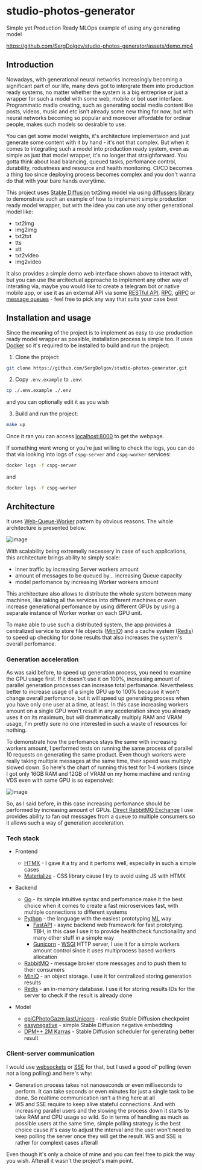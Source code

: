 # studio-photos-generator

Simple yet Production Ready MLOps example of using any generating model

https://github.com/SergDolgov/studio-photos-generator/assets/demo.mp4

## Introduction

Nowadays, with generational neural networks increasingly becoming a significant part of our life, many devs got to intergrate them into production ready systems, no matter whether the system is a big entreprise or just a wrapper for such a model with some web, mobile or bot user interface. Programmatic madia creating, such as generating social media content like posts, videos, music and etc isn't already some new thing for now, but with neural networks becoming so popular and moreover affordable for ordinar people, makes such models so desirable to use.

You can get some model weights, it's architecture implementaion and just generate some content with it by hand - it's not that complex. But when it comes to integrating such a model into production ready system, even as simple as just that model wrapper, it's no longer that straighforward. You gotta think about load balancing, queued tasks, perfomance control, durability, rodustness and resource and health monitoring. CI/CD becomes a thing too since deploying process becomes complex and you don't wanna do that with your bare hands everytime.

This project uses [Stable Diffusion](https://huggingface.co/spaces/stabilityai/stable-diffusion) txt2img model via using [diffussers library](https://github.com/huggingface/diffusers) to demonstrate such an example of how to implement simple production ready model wrapper, but with the idea you can use any other generational model like:

- txt2img
- img2img
- txt2txt
- tts
- stt
- txt2video
- img2video

It also provides a simple demo web interface shown above to interact with, but you can use the arcitectual approache to implement any other way of interating via, maybe you would like to create a telegram bot or native mobile app, or use it as an external API via some [RESTful API](https://en.wikipedia.org/wiki/REST), [RPC](https://en.wikipedia.org/wiki/Remote_procedure_call), [gRPC](https://en.wikipedia.org/wiki/GRPC) or [message queues](https://en.wikipedia.org/wiki/Message_queue) - feel free to pick any way that suits your case best

## Installation and usage

Since the meaning of the project is to implement as easy to use production ready model wrapper as possible, installation process is simple too. It uses [Docker](https://www.docker.com/) so it's required to be installed to build and run the project:

1. Clone the project:

```sh
git clone https://github.com/SergDolgov/studio-photos-generator.git
```

2. Copy `.env.example` to `.env`:

```sh
cp ./.env.example ./.env
```

and you can optionally edit it as you wish

3. Build and run the project:

```sh
make up
```

Once it ran you can access [localhost:8000](http://localhost:8000) to get the webpage.

If something went wrong or you're just willing to check the logs, you can do that via looking into logs of `cspg-server` and `cspg-worker` services:

```sh
docker logs -f cspg-server
```

and

```sh
docker logs -f cspg-worker
```

## Architecture

It uses [Web-Queue-Worker](https://learn.microsoft.com/en-us/azure/architecture/guide/architecture-styles/web-queue-worker) pattern by obvious reasons. The whole architecture is presented below:

![image](https://github.com/SergDolgov/studio-photos-generator/assets/architecture.png)

With scalability being extremelly necessery in case of such applications, this architecture brings ability to simply scale:

- inner traffic by increasing Server workers amount
- amount of messages to be queued by... increasing Queue capacity
- model perfomance by increasing Worker workers amount

This architecture also allows to distribute the whole system between many machines, like taking all the services into different machines or even increase generational perfomance by using different GPUs by using a separate instance of Worker worker on each GPU unit.

To make able to use such a distributed system, the app provides a centralized service to store file objects ([MinIO](https://min.io/)) and a cache system ([Redis](https://redis.io/)) to speed up checking for done results that also increases the system's overall perfomance.

### Generation acceleration

As was said before, to speed up generation process, you need to examine the GPU usage first. If it doesn't use it on 100%, increasing amount of parallel generation processes can increase total perfomance. Nevertheless better to increase usage of a single GPU up to 100% because it won't change overall perfomance, but it will speed up generating process when you have only one user at a time, at least. In this case increasing workers amount on a single GPU won't result in any acceleration since you already uses it on its maximum, but will drammatically multiply RAM and VRAM usage, I'm pretty sure no one interested in such a waste of resources for nothing.

To demonstrate how the perfomance stays the same with increasing workers amount, I performed tests on running the same process of parallel 10 requests on generating the same product. Even though workers were really taking multiple messages at the same time, their speed was multiply slowed down. So here's the chart of running this test for 1-4 workers (since I got only 16GB RAM and 12GB of VRAM on my home machine and renting VDS even with same GPU is so expensive):

![image](https://github.com/SergDolgov/studio-photos-generator/assets/workers.png)

So, as I said before, in this case increasing perfomance should be performed by increasing amount of GPUs. [Direct RabbitMQ Exchange](https://www.rabbitmq.com/tutorials/amqp-concepts.html#exchange-direct) I use provides ability to fan out messages from a queue to multiple consumers so it allows such a way of generation acceleration.

### Tech stack

- Frontend
  - [HTMX](https://htmx.org/) - I gave it a try and it perfoms well, especially in such a simple cases
  - [Materialize](https://materializecss.com/) - CSS library cause I try to avoid using JS with HTMX

- Backend
  - [Go](https://go.dev/) - its simple intuitive syntax and perfomance make it the best choice when it comes to create a fast microservices fast, with multiple connections to different systems
  - [Python](https://www.python.org/) - the language with the easiest prototyping [ML](https://en.wikipedia.org/wiki/Machine_learning) way
    - [FastAPI](https://fastapi.tiangolo.com/) - async backend web framework for fast prototying. TBH, in this case I use it to provide healthcheck functionallity and many other stuff in a simple way
    - [Gunicorn](https://gunicorn.org/) - [WSGI](https://ru.wikipedia.org/wiki/WSGI) HTTP server, I use it for a simple workers amount control since it uses multiprocess based workers allocation
  - [RabbitMQ](https://www.rabbitmq.com/) - message broker store messages and to push them to their consumers
  - [MinIO](https://min.io/) - an object storage. I use it for centralized storing generation results
  - [Redis](https://redis.io/) - an in-memory database. I use it for storing results IDs for the server to check if the result is already done

- Model
  * [epiCPhotoGazm lastUnicorn](https://huggingface.co/jzli/epiCPhotoGasm-last-unicorn) - realistic Stable Diffusion checkpoint
  * [easynegative](https://huggingface.co/embed/EasyNegative) - simple Stable Diffusion negative embedding
  * [DPM++ 2M Karras](https://huggingface.co/docs/diffusers/api/schedulers/overview) - Stable Diffusion scheduler for generating better result

### Client-server communication

I would use [websockets](https://en.wikipedia.org/wiki/WebSocket) or [SSE](https://en.wikipedia.org/wiki/Server-sent_events) for that, but I used a good ol' polling (even not a long polling) and here's why:

- Generation process takes not nanoseconds or even milliseconds to perform. It can take seconds or even minutes for just a single task to be done. So realtime communication isn't a thing here at all
- WS and SSE require to keep alive stateful connections. And with increasing parallel users and the slowing the process down it starts to take RAM and CPU usage so wild. So in terms of handling as much as possible users at the same time, simple polling strategy is the best choice cause it's easy to adjust the interval and the user won't need to keep polling the server once they will get the result. WS and SSE is rather for complext cases afterall

Even though it's only a choice of mine and you can feel free to pick the way you wish. Afterall it wasn't the project's main point.
